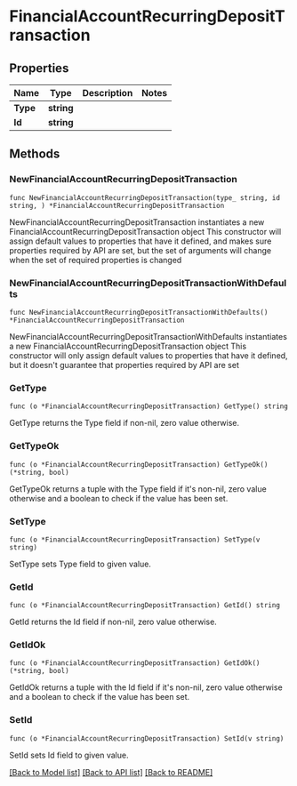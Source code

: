 # FinancialAccountRecurringDepositTransaction

## Properties

Name | Type | Description | Notes
------------ | ------------- | ------------- | -------------
**Type** | **string** |  | 
**Id** | **string** |  | 

## Methods

### NewFinancialAccountRecurringDepositTransaction

`func NewFinancialAccountRecurringDepositTransaction(type_ string, id string, ) *FinancialAccountRecurringDepositTransaction`

NewFinancialAccountRecurringDepositTransaction instantiates a new FinancialAccountRecurringDepositTransaction object
This constructor will assign default values to properties that have it defined,
and makes sure properties required by API are set, but the set of arguments
will change when the set of required properties is changed

### NewFinancialAccountRecurringDepositTransactionWithDefaults

`func NewFinancialAccountRecurringDepositTransactionWithDefaults() *FinancialAccountRecurringDepositTransaction`

NewFinancialAccountRecurringDepositTransactionWithDefaults instantiates a new FinancialAccountRecurringDepositTransaction object
This constructor will only assign default values to properties that have it defined,
but it doesn't guarantee that properties required by API are set

### GetType

`func (o *FinancialAccountRecurringDepositTransaction) GetType() string`

GetType returns the Type field if non-nil, zero value otherwise.

### GetTypeOk

`func (o *FinancialAccountRecurringDepositTransaction) GetTypeOk() (*string, bool)`

GetTypeOk returns a tuple with the Type field if it's non-nil, zero value otherwise
and a boolean to check if the value has been set.

### SetType

`func (o *FinancialAccountRecurringDepositTransaction) SetType(v string)`

SetType sets Type field to given value.


### GetId

`func (o *FinancialAccountRecurringDepositTransaction) GetId() string`

GetId returns the Id field if non-nil, zero value otherwise.

### GetIdOk

`func (o *FinancialAccountRecurringDepositTransaction) GetIdOk() (*string, bool)`

GetIdOk returns a tuple with the Id field if it's non-nil, zero value otherwise
and a boolean to check if the value has been set.

### SetId

`func (o *FinancialAccountRecurringDepositTransaction) SetId(v string)`

SetId sets Id field to given value.



[[Back to Model list]](../README.md#documentation-for-models) [[Back to API list]](../README.md#documentation-for-api-endpoints) [[Back to README]](../README.md)


